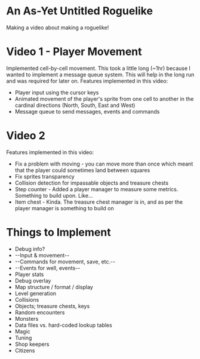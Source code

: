 # An As-Yet Untitled Roguelike
Making a video about making a roguelike!

# Video 1 - Player Movement
Implemented cell-by-cell movement. This took a little long (~1hr) because I wanted to implement a message queue system. This will help in the long run and was required for later on. Features implemented in this video:

- Player input using the cursor keys
- Animated movement of the player's sprite from one cell to another in the cardinal directions (North, South, East and West)
- Message queue to send messages, events and commands

# Video 2 
Features implemented in this video:
- Fix a problem with moving - you can move more than once which meant that the player could sometimes land between squares
- Fix sprites transparency
- Collision detection for impassable objects and treasure chests
- Step counter - Added a player manager to measure some metrics. Something to build upon. Like...
- Item chest - Kinda. The treasure chest manager is in, and as per the player manager is something to build on

# Things to Implement

- Debug info?
- --Input & movement--
- --Commands for movement, save, etc.--
- --Events for well, events--
- Player stats
- Debug overlay
- Map structure / format / display
- Level generation
- Collisions
- Objects; treasure chests, keys
- Random encounters
- Monsters
- Data files vs. hard-coded lookup tables
- Magic
- Tuning
- Shop keepers
- Citizens
